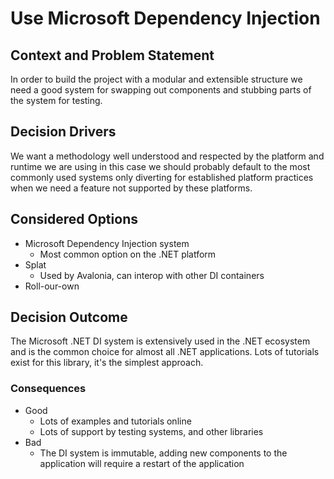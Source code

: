 ﻿# Use Microsoft Dependency Injection

## Context and Problem Statement

In order to build the project with a modular and extensible structure we need a good system
for swapping out components and stubbing parts of the system for testing.

## Decision Drivers

We want a methodology well understood and respected by the platform and runtime we are using
in this case we should probably default to the most commonly used systems only diverting for established 
platform practices when we need a feature not supported by these platforms.

## Considered Options

* Microsoft Dependency Injection system
  * Most common option on the .NET platform
* Splat
  * Used by Avalonia, can interop with other DI containers
* Roll-our-own 

## Decision Outcome

The Microsoft .NET DI system is extensively used in the .NET ecosystem and is the common choice for almost
all .NET applications. Lots of tutorials exist for this library, it's the simplest approach.

### Consequences

* Good
  * Lots of examples and tutorials online
  * Lots of support by testing systems, and other libraries
* Bad
  * The DI system is immutable, adding new components to the application will require a restart of the application